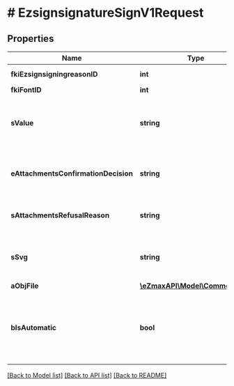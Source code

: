 # # EzsignsignatureSignV1Request

## Properties

Name | Type | Description | Notes
------------ | ------------- | ------------- | -------------
**fkiEzsignsigningreasonID** | **int** | The unique ID of the Ezsignsigningreason | [optional]
**fkiFontID** | **int** | The unique ID of the Font | [optional]
**sValue** | **string** | The value required for the Ezsignsignature.  This can only be set if eEzsignsignatureType is **City**, **FieldText** or **FieldTextarea** | [optional]
**eAttachmentsConfirmationDecision** | **string** | Whether the attachment are accepted or refused.  This can only be set if eEzsignsignatureType is **AttachmentsConfirmation** | [optional]
**sAttachmentsRefusalReason** | **string** | The reason of refused.  This can only be set if eEzsignsignatureType is **AttachmentsConfirmation** | [optional]
**sSvg** | **string** | The SVG of the signature.  This can only be set if eEzsignsignatureType is **Signature**_/_**Initials** and **bIsAutomatic** is false | [optional]
**aObjFile** | [**\eZmaxAPI\Model\CommonFile[]**](CommonFile.md) |  | [optional]
**bIsAutomatic** | **bool** | Indicates if the Ezsignsignature was part of an automatic process or not.  This can only be true if eEzsignsignatureType is **Acknowledgement**, **City**, **Signature**, **Initials** or **Stamp**. |

[[Back to Model list]](../../README.md#models) [[Back to API list]](../../README.md#endpoints) [[Back to README]](../../README.md)
